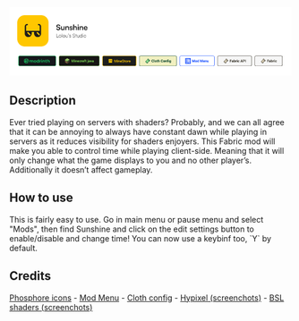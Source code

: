 <picture>
  <source media="(prefers-color-scheme: dark)" srcset="/images/sunshine_dark.png">
  <source media="(prefers-color-scheme: light)" srcset="/images/sunshine.png">
  <img alt="Shows an illustrated sun in light mode and a moon with stars in dark mode." src="/images/sunshine.png">
</picture>
<h2>Description</h2>
Ever tried playing on servers with shaders? Probably, and we can all agree that it can be annoying to always have constant dawn while playing in servers as it reduces visibility for shaders enjoyers. This Fabric mod will make you able to control time while playing client-side. Meaning that it will only change what the game displays to you and no other player’s. Additionally it doesn’t affect gameplay.

<h2>How to use</h2>
This is fairly easy to use. Go in main menu or pause menu and select "Mods", then find Sunshine and click on the edit settings button to enable/disable and change time! You can now use a keybinf too, `Y` by default.

<h2>Credits</h2>
 <a href="https://phosphoricons.com/">Phosphore icons</a>
 - <a href="https://modrinth.com/mod/modmenu/">Mod Menu</a>
 - <a href="https://modrinth.com/mod/cloth-config/">Cloth config</a>
 - <a href="https://hypixel.net/">Hypixel (screenchots)</a>
 - <a href="https://modrinth.com/shader/bsl-shaders">BSL shaders (screenchots)</a>
 
